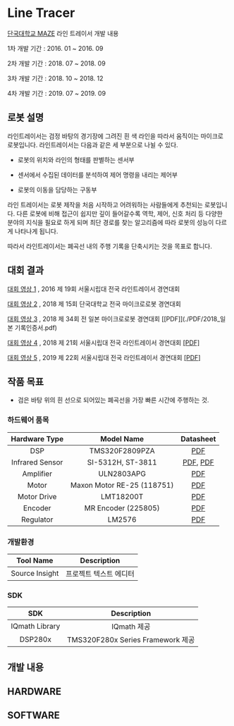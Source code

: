 # Line Tracer

[단국대학교 MAZE](https://maze.co.kr) 라인 트레이서 개발 내용

1차 개발 기간 : 2016. 01 ~ 2016. 09

2차 개발 기간 : 2018. 07 ~ 2018. 09

3차 개발 기간 : 2018. 10 ~ 2018. 12

4차 개발 기간 : 2019. 07 ~ 2019. 09

## 로봇 설명

라인트레이서는 검정 바탕의 경기장에 그려진 흰 색 라인을 따라서 움직이는 마이크로 로봇입니다.
라인트레이서는 다음과 같은 세 부분으로 나뉠 수 있다.

- 로봇의 위치와 라인의 형태를 판별하는 센서부

- 센서에서 수집된 데이터를 분석하여 제어 명령을 내리는 제어부

- 로봇의 이동을 담당하는 구동부

라인 트레이서는 로봇 제작을 처음 시작하고 어려워하는 사람들에게 추천되는 로봇입니다. 다른 로봇에 비해 접근이 쉽지만 깊이 들어갈수록 역학, 제어, 신호 처리 등 다양한 분야의 지식을 필요로 하게 되며 최단 경로를 찾는 알고리즘에 따라 로봇의 성능이 다르게 나타나게 됩니다.

따라서 라인트레이서는 폐곡선 내의 주행 기록을 단축시키는 것을 목표로 합니다.

## 대회 결과

[대회 영상 1](https://www.youtube.com/watch?v=NpS87icKOfI) ,  2016 제 19회 서울시립대 전국 라인트레이서 경연대회

[대회 영상 2](https://www.youtube.com/watch?v=NpS87icKOfI) ,  2018 제 15회 단국대학교 전국 마이크로로봇 경연대회

[대회 영상 3](https://youtu.be/VRm0IGDmIaM) ,  2018 제 34회 전 일본 마이크로로봇 경연대회 [[PDF]](./PDF/2018_일본 기록인증서.pdf)

[대회 영상 4](https://www.youtube.com/watch?v=Q4lKWiu45iY) ,  2018 제 21회 서울시립대 전국 라인트레이서 경연대회 [[PDF]](./2018_서울시립대학교_EXPERT부문_장려상.pdf)

[대회 영상 5](https://www.youtube.com/watch?v=kEDe5cqG3js) ,  2019 제 22회 서울시립대 전국 라인트레이서 경연대회 [[PDF]](./PDF/2019_서울시립대학교_ExpertDC부문_장려상.pdf)

## 작품 목표    

- 검은 바탕 위의 흰 선으로 되어있는 폐곡선을 가장 빠른 시간에 주행하는 것.

### 하드웨어 품목  

|Hardware Type|Model Name|Datasheet|  
|:---:|:---:|:---:|
|DSP|TMS320F2809PZA|[PDF](./PDF/tms320f2809pza.pdf)|  
|Infrared Sensor|SI-5312H, ST-3811|[PDF](SI-5312H.pdf), [PDF](./PDF/ST3811.pdf)|  
|Amplifier|ULN2803APG|[PDF](./PDF/ULN2809APG.pdf)|
|Motor|Maxon Motor RE-25 (118751)|[PDF](./EN-21-146.pdf)|    
|Motor Drive|LMT18200T|[PDF](./PDF/LMT18200T.pdf)|  
|Encoder|MR Encoder (225805)|[PDF](./PDF/EN-21-478.pdf)|
|Regulator|LM2576|[PDF](./PDF/LM2576_datasheet.pdf)|


### 개발환경 

|Tool Name|Description|  
|:---:|:---:|  
|Source Insight|프로젝트 텍스트 에디터|

### SDK

|SDK|Description|  
|:---:|:---:|  
|IQmath Library| IQmath 제공|
|DSP280x|TMS320F280x Series Framework 제공|  


## 개발 내용

## HARDWARE

## SOFTWARE

